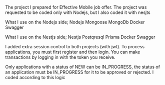 The project I prepared for Effective Mobile job offer. The project was requested to be coded only with Nodejs, but I also coded it with nesjts

What I use on the Nodejs side; 
Nodejs
Mongoose
MongoDb
Docker
Swagger

What I use on the Nestjs side;
Nestjs
Postqresql
Prisma
Docker
Swagger

I added extra session control to both projects (with jwt). To process applications, you must first register and then login. You can make transactions by logging in with the token you receive.

Only applications with a status of NEW can be IN_PROGRESS, the status of an application must be IN_PROGRESS for it to be approved or rejected. I coded according to this logic